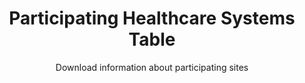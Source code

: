 ---
type: dataset
title: Participating Healthcare Systems Table
subtitle: Download information about participating sites
category: Other
order: 1
release: paper-01
file_url: https://ndownloader.figshare.com/files/22286607
---